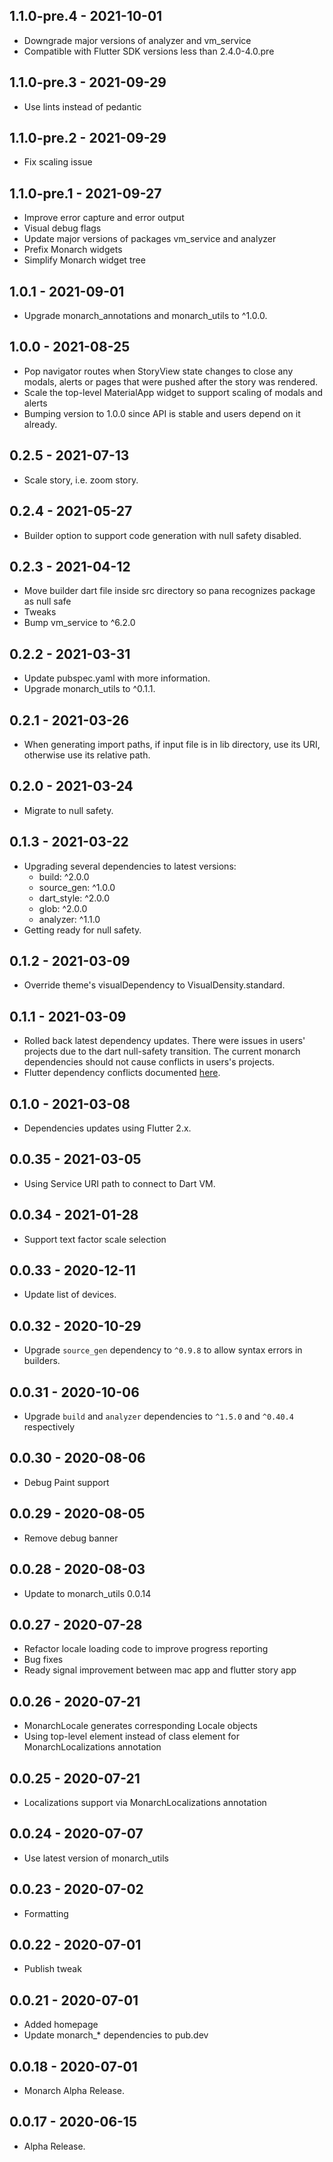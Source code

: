 ## 1.1.0-pre.4 - 2021-10-01
- Downgrade major versions of analyzer and vm_service 
- Compatible with Flutter SDK versions less than 2.4.0-4.0.pre

## 1.1.0-pre.3 - 2021-09-29
- Use lints instead of pedantic

## 1.1.0-pre.2 - 2021-09-29
- Fix scaling issue

## 1.1.0-pre.1 - 2021-09-27
- Improve error capture and error output
- Visual debug flags
- Update major versions of packages vm_service and analyzer
- Prefix Monarch widgets
- Simplify Monarch widget tree

## 1.0.1 - 2021-09-01
- Upgrade monarch_annotations and monarch_utils to ^1.0.0.

## 1.0.0 - 2021-08-25
- Pop navigator routes when StoryView state changes to close any modals, 
  alerts or pages that were pushed after the story was rendered.
- Scale the top-level MaterialApp widget to support scaling of modals and alerts
- Bumping version to 1.0.0 since API is stable and users depend on it already.

## 0.2.5 - 2021-07-13
- Scale story, i.e. zoom story.

## 0.2.4 - 2021-05-27
- Builder option to support code generation with null safety disabled.

## 0.2.3 - 2021-04-12
- Move builder dart file inside src directory so pana recognizes package as null safe
- Tweaks
- Bump vm_service to ^6.2.0

## 0.2.2 - 2021-03-31
- Update pubspec.yaml with more information.
- Upgrade monarch_utils to ^0.1.1.

## 0.2.1 - 2021-03-26
- When generating import paths, if input file is in lib directory, use its URI, otherwise
  use its relative path.

## 0.2.0 - 2021-03-24
- Migrate to null safety.

## 0.1.3 - 2021-03-22
- Upgrading several dependencies to latest versions:
  +  build: ^2.0.0
  +  source_gen: ^1.0.0
  +  dart_style: ^2.0.0
  +  glob: ^2.0.0
  +  analyzer: ^1.1.0
- Getting ready for null safety.

## 0.1.2 - 2021-03-09
- Override theme's visualDependency to VisualDensity.standard.

## 0.1.1 - 2021-03-09
- Rolled back latest dependency updates. There were issues in users' projects due to 
  the dart null-safety transition. The current monarch dependencies should not cause 
  conflicts in users's projects.
- Flutter dependency conflicts documented [here](https://github.com/flutter/flutter/issues/77681).

## 0.1.0 - 2021-03-08
- Dependencies updates using Flutter 2.x.

## 0.0.35 - 2021-03-05
- Using Service URI path to connect to Dart VM.

## 0.0.34 - 2021-01-28
- Support text factor scale selection

## 0.0.33 - 2020-12-11
- Update list of devices.

## 0.0.32 - 2020-10-29
- Upgrade `source_gen` dependency to `^0.9.8` to allow syntax errors in builders.

## 0.0.31 - 2020-10-06
- Upgrade `build` and `analyzer` dependencies to `^1.5.0` and `^0.40.4` respectively

## 0.0.30 - 2020-08-06
- Debug Paint support

## 0.0.29 - 2020-08-05
- Remove debug banner

## 0.0.28 - 2020-08-03
- Update to monarch_utils 0.0.14

## 0.0.27 - 2020-07-28
- Refactor locale loading code to improve progress reporting
- Bug fixes
- Ready signal improvement between mac app and flutter story app

## 0.0.26 - 2020-07-21
- MonarchLocale generates corresponding Locale objects
- Using top-level element instead of class element for MonarchLocalizations annotation

## 0.0.25 - 2020-07-21
- Localizations support via MonarchLocalizations annotation

## 0.0.24 - 2020-07-07
- Use latest version of monarch_utils

## 0.0.23 - 2020-07-02
- Formatting

## 0.0.22 - 2020-07-01
- Publish tweak

## 0.0.21 - 2020-07-01
- Added homepage
- Update monarch_* dependencies to pub.dev

## 0.0.18 - 2020-07-01
- Monarch Alpha Release.

## 0.0.17 - 2020-06-15
- Alpha Release.
